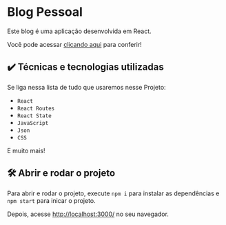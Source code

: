 # Blog Pessoal

Este blog é uma aplicação desenvolvida em React.

Você pode acessar <a href="" target="_blank">clicando aqui</a> para conferir!

## ✔️ Técnicas e tecnologias utilizadas

Se liga nessa lista de tudo que usaremos nesse Projeto:

- `React`
- `React Routes`
- `React State`
- `JavaScript`
- `Json`
- `CSS`

E muito mais!

## 🛠️ Abrir e rodar o projeto

Para abrir e rodar o projeto, execute `npm i` para instalar as dependências e `npm start` para inicar o projeto.

Depois, acesse <a href="http://localhost:3000/">http://localhost:3000/</a> no seu navegador.
